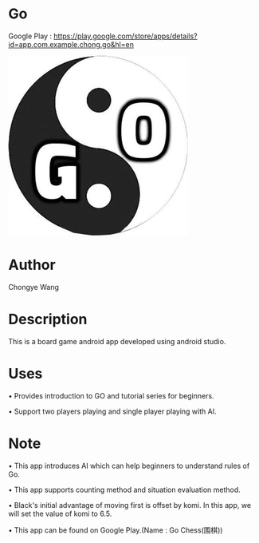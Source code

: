 # Go

Google Play : https://play.google.com/store/apps/details?id=app.com.example.chong.go&hl=en

![Alt text](https://github.com/ChongyeWang/Go/blob/master/logo.jpg?raw=true "Logo")

# Author
Chongye Wang

# Description

This is a board game android app developed using android studio.

# Uses

• Provides introduction to GO and tutorial series for beginners.

• Support two players playing and single player playing with AI.


# Note

• This app introduces AI which can help beginners to understand rules of Go.

• This app supports counting method and situation evaluation method.

• Black's initial advantage of moving first is offset by komi. In this app, we will set the value of komi to 6.5.

• This app can be found on Google Play.(Name : Go Chess(围棋))
